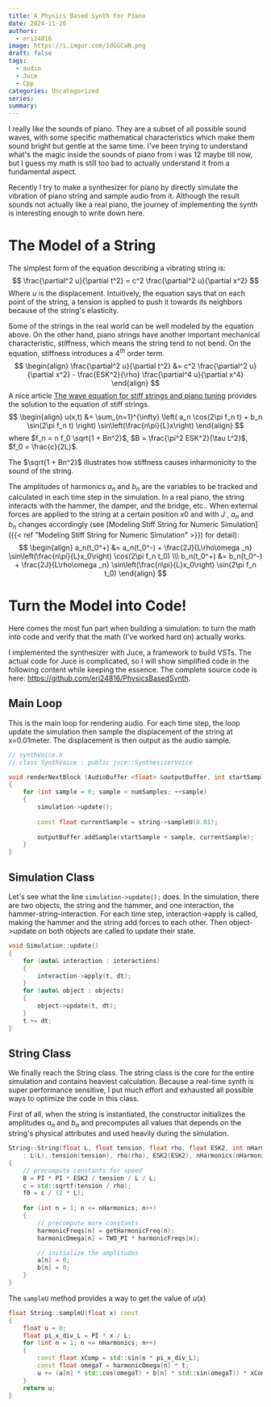 ```yaml
---
title: A Physics Based Synth for Piano
date: 2024-11-26
authors:
  - eri24816
image: https://i.imgur.com/1dGGCaN.png
draft: false
tags:
  - audio
  - Juce
  - Cpp
categories: Uncategorized
series: 
summary:
---
```

I really like the sounds of piano. They are a subset of all possible sound waves, with some specific mathematical characteristics which make them sound bright but gentle at the same time. I've been trying to understand what's the magic inside the sounds of piano from i was 12 maybe till now, but I guess my math is still too bad to actually understand it from a fundamental aspect.

Recently I try to make a synthesizer for piano by directly simulate the vibration of piano string and sample audio from it. Although the result sounds not actually like a real piano, the journey of implementing the synth is interesting enough to write down here.

# The Model of a String

The simplest form of the equation describing a vibrating string is:
$$
\frac{\partial^2 u}{\partial t^2} = c^2 \frac{\partial^2 u}{\partial x^2}
$$
Where $u$ is the displacement. Intuitively, the equation says that on each point of the string, a tension is applied to push it towards its neighbors because of the string's elasticity.

Some of the strings in the real world can be well modeled by the equation above. On the other hand, piano strings have another important mechanical characteristic, stiffness, which means the string tend to not bend. On the equation, stiffness introduces a $4^{th}$ order term.
$$
\begin{align}
\frac{\partial^2 u}{\partial t^2} &= c^2 \frac{\partial^2 u}{\partial x^2} - \frac{ESK^2}{\rho} \frac{\partial^4 u}{\partial x^4}
\end{align}
$$
A nice article [The wave equation for stiff strings and piano tuning](https://upcommons.upc.edu/bitstream/handle/2117/101752/GraciaSanz.piano.RSCM.2017.pdf) provides the solution to the equation of stiff strings.
$$
\begin{align}
u(x,t) &= \sum_{n=1}^{\infty} \left( a_n \cos(2\pi f_n t) + b_n \sin(2\pi f_n t) \right) \sin\left(\frac{n\pi}{L}x\right)
\end{align}
$$
where $f_n = n f_0 \sqrt{1 + Bn^2}$, $B = \frac{\pi^2 ESK^2}{\tau L^2}$, $f_0 = \frac{c}{2L}$.

The $\sqrt{1 + Bn^2}$ illustrates how stiffness causes inharmonicity to the sound of the string.

The amplitudes of harmonics $a_n$ and $b_n$ are the variables to be tracked and calculated in each time step in the simulation. In a real piano, the string interacts with the hammer, the damper, and the bridge, etc.. When external forces are applied to the string at a certain position $x0$ and with $J$ , $a_n$ and $b_n$ changes accordingly (see [Modeling Stiff String for Numeric Simulation]({{< ref "Modeling Stiff String for Numeric Simulation" >}}) for detail):
$$
\begin{align}
a_n(t_0^+) &= a_n(t_0^-) + \frac{2J}{L\rho\omega _n} \sin\left(\frac{n\pi}{L}x_0\right) \cos(2\pi f_n t_0) \\\
b_n(t_0^+) &= b_n(t_0^-) + \frac{2J}{L\rho\omega _n} \sin\left(\frac{n\pi}{L}x_0\right) \sin(2\pi f_n t_0)
\end{align}
$$

# Turn the Model into Code!

Here comes the most fun part when building a simulation: to turn the math into code and verify that the math (I've worked hard on) actually works.

I implemented the synthesizer with Juce, a framework to build VSTs. The actual code for Juce is complicated, so I will show simplified code in the following content while keeping the essence. The complete source code is here: https://github.com/eri24816/PhysicsBasedSynth.

## Main Loop
This is the main loop for rendering audio. For each time step, the loop update the simulation then sample the displacement of the string at x=0.01meter. The displacement is then output as the audio sample.
```c++
// synthVoice.h
// class SynthVoice : public juce::SynthesiserVoice

void renderNextBlock (AudioBuffer <float> &outputBuffer, int startSample, int numSamples) override
{
	for (int sample = 0; sample < numSamples; ++sample)
	{
		simulation->update();
		
		const float currentSample = string->sampleU(0.01);
		
		outputBuffer.addSample(startSample + sample, currentSample);
	}
}
```
## Simulation Class
Let's see what the line `simulation->update();` does. In the simulation, there are two objects, the string and the hammer, and one interaction, the hammer-string-interaction. For each time step, interaction->apply is called, making the hammer and the string add forces to each other. Then object->update on both objects are called to update their state.
```c++
void Simulation::update()
{
	for (auto& interaction : interactions)
	{
		interaction->apply(t, dt);
	}
	for (auto& object : objects)
	{
		object->update(t, dt);
	}
	t += dt;
}
```

## String Class

We finally reach the String class. The string class is the core for the entire simulation and contains heaviest calculation. Because a real-time synth is super performance sensitive, I put much effort and exhausted all possible ways to optimize the code in this class.

First of all, when the string is instantiated, the constructor initializes the amplitudes $a_n$ and $b_n$ and precomputes all values that depends on the string's physical attributes and used heavily during the simulation.
```c++
String::String(float L, float tension, float rho, float ESK2, int nHarmonics, float damping)
	: L(L), tension(tension), rho(rho), ESK2(ESK2), nHarmonics(nHarmonics), transform(nullptr, Vector2<float>{0.0f, 0.0f}), damping(damping)
{
	// precompute constants for speed
	B = PI * PI * ESK2 / tension / L / L;
	c = std::sqrtf(tension / rho);
	f0 = c / (2 * L);
	
	for (int n = 1; n <= nHarmonics; n++)
	{
		// precompute more constants
		harmonicFreqs[n] = getHarmonicFreq(n);
		harmonicOmega[n] = TWO_PI * harmonicFreqs[n];

		// initialize the amplitudes
		a[n] = 0;
		b[n] = 0;
	}
}
```

The `sampleU` method provides a way to get the value of $u(x)$

```c++
float String::sampleU(float x) const
{
	float u = 0;
	float pi_x_div_L = PI * x / L;
	for (int n = 1; n <= nHarmonics; n++)
	{
		const float xComp = std::sin(n * pi_x_div_L);
		const float omegaT = harmonicOmega[n] * t;
		u += (a[n] * std::cos(omegaT) + b[n] * std::sin(omegaT)) * xComp;
	}
	return u;
}
```